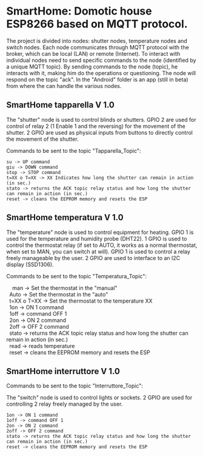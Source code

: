 # SmartHome: Domotic house  ESP8266 based on MQTT protocol.

The project is divided into nodes: shutter nodes, temperature nodes and switch nodes.
Each node communicates through MQTT protocol with the broker, which can be local (LAN) or remote (Internet). To interact with individual nodes need to send specific commands to the node (identified by a unique MQTT topic).
By sending commands to the node (topic), he interacts with it, making him do the operations or questioning. The node will respond on the topic "ack".
In the "Android" folder is an app (still in beta) from where the can handle the various nodes.

## SmartHome tapparella V 1.0

The "shutter" node is used to control blinds or shutters.
GPIO 2 are used for control of relay 2 (1 Enable 1 and the reversing) for the movement of the shutter.
2 GPIO are used as physical inputs from buttons to directly control the movement of the shutter.

Commands to be sent to the topic "Tapparella_Topic":

    su -> UP command  
    giu -> DOWN command  
    stop -> STOP command  
    t=XX o T=XX -> XX Indicates how long the shutter can remain in action (in sec.)  
    stato -> returns the ACK topic relay status and how long the shutter can remain in action (in sec.)  
    reset -> cleans the EEPROM memory and resets the ESP  

## SmartHome temperatura V 1.0

The "temperature" node is used to control equipment for heating.
GPIO 1 is used for the temperature and humidity probe (DHT22).
1 GPIO is used to control the thermostat relay (if set to AUTO, it works as a normal thermostat, when set to MAN, you can switch at will).
GPIO 1 is used to control a relay freely manageable by the user.
2 GPIO are used to interface to an I2C display (SSD1306).

Commands to be sent to the topic "Temperatura_Topic":

    man -> Set the thermostat in the "manual"  
    Auto -> Set the thermostat in the "auto"  
    t=XX o T=XX -> Set the thermostat to the temperature XX  
    1on -> ON 1 command  
    1off -> command OFF 1  
    2on -> ON 2 command  
    2off -> OFF 2 command  
    stato -> returns the ACK topic relay status and how long the shutter can remain in action (in sec.)  
    read -> reads temperature  
    reset -> cleans the EEPROM memory and resets the ESP  

## SmartHome interruttore V 1.0

Commands to be sent to the topic "Interruttore_Topic":

The "switch" node is used to control lights or sockets.
2 GPIO are used for controlling 2 relay freely managed by the user.

    1on -> ON 1 command  
    1off -> command OFF 1  
    2on -> ON 2 command  
    2off -> OFF 2 command  
    stato -> returns the ACK topic relay status and how long the shutter can remain in action (in sec.)  
    reset -> cleans the EEPROM memory and resets the ESP  
